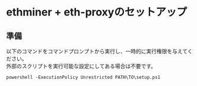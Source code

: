ethminer + eth-proxyのセットアップ
===

準備
---

以下のコマンドをコマンドプロンプトから実行し、一時的に実行権限を与えてください。  
外部のスクリプトを実行可能な設定にしてある場合は不要です。
```
powershell -ExecutionPolicy Unrestricted PATH\TO\setup.ps1
```

